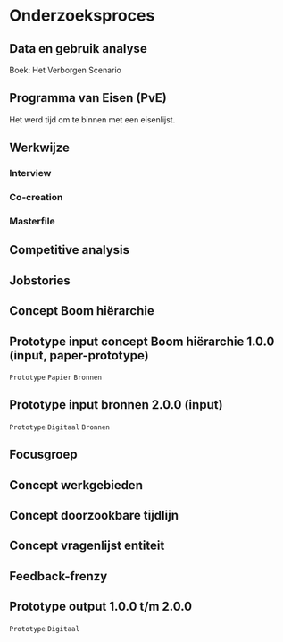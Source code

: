 # Onderzoeksproces

## Data en gebruik analyse
Boek: Het Verborgen Scenario

## Programma van Eisen (PvE)
Het werd tijd om te binnen met een eisenlijst.

## Werkwijze

### Interview

### Co-creation

### Masterfile
### 

## Competitive analysis

## Jobstories











## Concept Boom hiërarchie 

## Prototype input concept Boom hiërarchie 1.0.0 (input, paper-prototype)
`Prototype` `Papier` `Bronnen`

## Prototype input bronnen 2.0.0 (input)
`Prototype` `Digitaal` `Bronnen`

## Focusgroep

## Concept werkgebieden

## Concept doorzookbare tijdlijn

## Concept vragenlijst entiteit


## Feedback-frenzy


## Prototype output 1.0.0 t/m 2.0.0
`Prototype` `Digitaal`